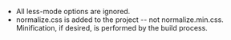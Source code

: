 - All less-mode options are ignored.
- normalize.css is added to the project -- not normalize.min.css.  Minification, if desired, is performed by the build process.